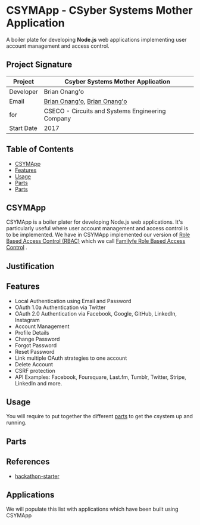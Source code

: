 # CSYMApp - CSyber Systems Mother Application
A boiler plate for developing **Node.js** web applications implementing user account management and access control.

## Project Signature
Project | **Csyber Systems Mother Application**
---|----------------
Developer | Brian Onang'o
Email  | [Brian Onang'o](mailto:brian@cseco.co.ke), [Brian Onang'o](mailto:surgbc@gmail.com)
for  | CSECO - Circuits and Systems Engineering Company
Start Date  | 2017 

## Table of Contents
- [CSYMApp](#csymapp)
- [Features](#features)
- [Usage](#usage)
- [Parts](#parts)
- [Parts](#references)

## CSYMApp
CSYMApp is a boiler plater for developing Node.js web applications. It's particularly useful where user account management and access control is to be implemented. We have in CSYMApp implemented our version of [Role Based Access Control (RBAC)](https://en.wikipedia.org/wiki/Role-based_access_control) which we call [Familyfe Role Based Access Control](https://github.com/csymapp/Familyfe_RBAC/) .



## Justification


## Features
- Local Authentication using Email and Password
- OAuth 1.0a Authentication via Twitter
- OAuth 2.0 Authentication via Facebook, Google, GitHub, LinkedIn, Instagram
- Account Management
- Profile Details
- Change Password
- Forgot Password
- Reset Password
- Link multiple OAuth strategies to one account
- Delete Account
- CSRF protection
- API Examples: Facebook, Foursquare, Last.fm, Tumblr, Twitter, Stripe, LinkedIn and more.

## Usage
You will require to put together the different [parts](#parts) to get the csystem up and running.

## Parts


## References
- [hackathon-starter](https://github.com/sahat/hackathon-starter)

## Applications
We will populate this list with applications which have been built using CSYMApp